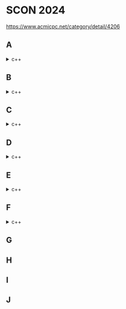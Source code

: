 # SCON 2024
https://www.acmicpc.net/category/detail/4206

## A

<details>
<summary>c++</summary>

```cpp
#include <bits/stdc++.h>
using namespace std;
int N, M;

int main() {
	ios_base::sync_with_stdio(0);
	cin.tie(0);
	cin >> N >> M;
	int ans = 0, tot = 0;
	while (N--) {
		int a;
		cin >> a;
		tot = max(tot + a, 0);
		if (tot >= M) ++ans;
	}
	cout << ans;
}
```
</details>

## B
<details>
<summary>c++</summary>

```cpp
#include <bits/stdc++.h>
using namespace std;
int N;

bool checkAlpha(const string& s) {
	int a = 0, b = 0, n = 0;
	for (char c : s) {
		if ('a' <= c && c <= 'z') ++a;
		if ('A' <= c && c <= 'Z') ++b;
		if ('0' <= c && c <= '9') ++n;
	}
	return n != s.length() && a >= b;
}

int main() {
	ios_base::sync_with_stdio(0);
	cin.tie(0);
	cin >> N;
	while (N--) {
		string s;
		cin >> s;
		if (s.length() <= 10 && checkAlpha(s)) {
			cout << s;
			break;
		}
	}
}
```
</details>

## C
<details>
<summary>c++</summary>

```cpp
#include <bits/stdc++.h>
using namespace std;
int N, A[22], B[22];
int aa = 0, bb = 0;

// A가 크면 1, B가 크면 -1, 같으면 0
int comp() {
	if (aa > bb) return 1;
	if (aa < bb) return -1;

	for (int i = 0; i < aa; i++) {
		if (A[i] > B[i]) return 1;
		if (A[i] < B[i]) return -1;
	}
	return 0;
}

void print(int arr[], int size) {
	for (int i = 0; i < size; i++) cout << arr[i];
}

int main() {
	ios_base::sync_with_stdio(0);
	cin.tie(0);
	int num;
	cin >> N;
	for (int i = 1; i <= N; i++) {
		cin >> num;
		if (num >= 10) {
			A[aa] = num / 10;
			num %= 10;
			++aa;
		}
		A[aa] = num;
		++aa;
	}
	for (int i = 1; i <= N; i++) {
		cin >> num;
		if (num >= 10) {
			B[bb] = num / 10;
			num %= 10;
			++bb;
		}p
		B[bb] = num;
		++bb;
	}
	if (comp() == 1) {
		print(B, bb);
	} else {
		print(A, aa);
	}
}
```
</details>

## D
<details>
<summary>c++</summary>

```cpp
#include <bits/stdc++.h>
using namespace std;
int T, N, S, E;

int solve() {
	cin >> N >> S >> E;
	if (min(S, E) == 1 && max(S, E) == N) return 0;
	if (S == 1 || S == N || abs(S - E) == 1) return 1;
	return 2;
}
int main() {
	ios_base::sync_with_stdio(0);
	cin.tie(0);
	cin >> T;
	while (T--) cout << solve() << '\n';
}
```
</details>

## E
<details>
<summary>c++</summary>

```cpp
#include <bits/stdc++.h>
using namespace std;
int N;
char target, A[2020];

int solve(int n, char t) {
	if (n == 1) return A[1] == t ? 0 : 1;
	if (t == 'T') {
		if (A[n] == 'T' && A[n - 1] == '&') return min(1, solve(n - 2, 'T'));
		if (A[n] == 'T' && A[n - 1] == '|') return 0;
		if (A[n] == 'F' && A[n - 1] == '&') return min(2, 1 + solve(n - 2, 'T'));
		if (A[n] == 'F' && A[n - 1] == '|') return min(1, solve(n - 2, 'T'));
	} else if (t == 'F') {
		if (A[n] == 'T' && A[n - 1] == '&') return min(1, solve(n - 2, 'F'));
		if (A[n] == 'T' && A[n - 1] == '|') return min(2, 1 + solve(n - 2, 'F'));
		if (A[n] == 'F' && A[n - 1] == '&') return 0;
		if (A[n] == 'F' && A[n - 1] == '|') return min(1, solve(n - 2, 'F'));
	}
}

int main() {
	ios_base::sync_with_stdio(0);
	cin.tie(0);
	cin >> N;
	for (int i = 1; i <= N; i++) cin >> A[i];
	cin >> target;
	cout << solve(N, target);
}
```
배열 길이 1010으로 했을 떄 런타임 에러 뜨는게 아니라 시간초과가 떴음.
그거 때문에 배열 길이 못보고 한참 헤맴.. 어이없네.. 왜 시간초과가 뜬거지
</details>

## F
<details>
<summary>c++</summary>

```cpp
#include <bits/stdc++.h>
using namespace std;

int main() {
	int N;
	cin >> N;
	vector<int> A, B;

	while (N >= 3) {
		B.push_back(N);
		A.push_back(N - 1);
		A.push_back(N - 2);
		N -= 3;
	}
	if (N == 2) {
		A.push_back(1);
		B.push_back(2);
	}
	cout << A.size() << '\n';
	for (int a : A) cout << a << ' ';
	cout << '\n';
	cout << B.size() << '\n';
	for (int b : B) cout << b << ' ';
	cout << '\n';
}
```
</details>

## G
<!-- <details>
<summary>c++</summary>

```cpp
```
</details> -->

## H
<!-- <details>
<summary>c++</summary>

```cpp
```
</details> -->

## I
<!-- <details>
<summary>c++</summary>

```cpp
```
</details> -->

## J
<!-- <details>
<summary>c++</summary>

```cpp
```
</details> -->